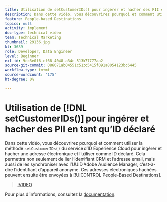 ```yaml
---
title: Utilisation de setCustomerIDs() pour ingérer et hacher des PII en tant qu’ID déclaré
description: Dans cette vidéo, vous découvrirez pourquoi et comment utiliser la méthode setCustomerIDs() du service d’ID Experience Cloud pour ingérer et hacher une adresse électronique et l’utiliser comme ID déclaré. Cela permettra non seulement de lier l’identifiant CRM et l’adresse email, mais aussi de les synchroniser avec l’UUID Adobe Audience Manager, c’est-à-dire l’identifiant d’appareil anonyme. Ces adresses électroniques hachées peuvent ensuite être envoyées vers des destinations basées sur les personnes.
feature: People-based Destinations
topics: null
activity: implement
doc-type: technical video
team: Technical Marketing
thumbnail: 29136.jpg
kt: 3689
role: Developer, Data Engineer
level: Beginner
exl-id: 9cc3e0f6-cf68-4048-a34c-513b77777aa2
source-git-commit: 086071ab04551c512c5415f091a8054123bc6445
workflow-type: tm+mt
source-wordcount: '175'
ht-degree: 0%

---
```


# Utilisation de [!DNL setCustomerIDs()] pour ingérer et hacher des PII en tant qu’ID déclaré

Dans cette vidéo, vous découvrirez pourquoi et comment utiliser la méthode `setCustomerIDs()` du service d’ID Experience Cloud pour ingérer et hacher une adresse électronique et l’utiliser comme ID déclaré. Cela permettra non seulement de lier l’identifiant CRM et l’adresse email, mais aussi de les synchroniser avec l’UUID Adobe Audience Manager, c’est-à-dire l’identifiant d’appareil anonyme. Ces adresses électroniques hachées peuvent ensuite être envoyées à [!UICONTROL People-Based Destinations].

>[!VIDEO](https://video.tv.adobe.com/v/29136/?quality=12)

Pour plus d’informations, consultez la [documentation](https://experienceleague.adobe.com/docs/id-service/using/reference/hashing-support.html).
